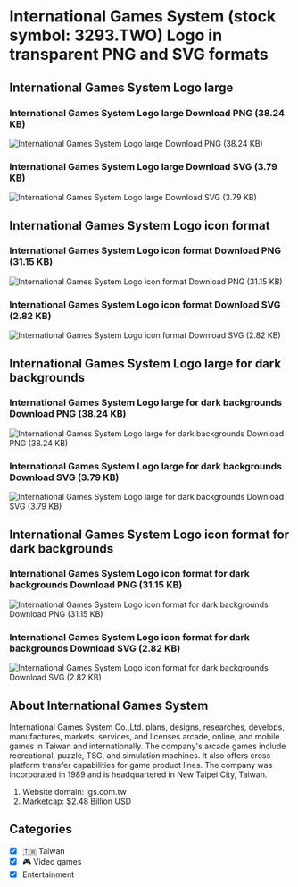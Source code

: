 # International Games System (stock symbol: 3293.TWO) Logo in transparent PNG and SVG formats

## International Games System Logo large

### International Games System Logo large Download PNG (38.24 KB)

![International Games System Logo large Download PNG (38.24 KB)](/img/orig/3293.TWO_BIG-e820b0a4.png)

### International Games System Logo large Download SVG (3.79 KB)

![International Games System Logo large Download SVG (3.79 KB)](/img/orig/3293.TWO_BIG-3fef7991.svg)

## International Games System Logo icon format

### International Games System Logo icon format Download PNG (31.15 KB)

![International Games System Logo icon format Download PNG (31.15 KB)](/img/orig/3293.TWO-d0675b0d.png)

### International Games System Logo icon format Download SVG (2.82 KB)

![International Games System Logo icon format Download SVG (2.82 KB)](/img/orig/3293.TWO-0543e144.svg)

## International Games System Logo large for dark backgrounds

### International Games System Logo large for dark backgrounds Download PNG (38.24 KB)

![International Games System Logo large for dark backgrounds Download PNG (38.24 KB)](/img/orig/3293.TWO_BIG.D-70e716b2.png)

### International Games System Logo large for dark backgrounds Download SVG (3.79 KB)

![International Games System Logo large for dark backgrounds Download SVG (3.79 KB)](/img/orig/3293.TWO_BIG.D-b022e4c9.svg)

## International Games System Logo icon format for dark backgrounds

### International Games System Logo icon format for dark backgrounds Download PNG (31.15 KB)

![International Games System Logo icon format for dark backgrounds Download PNG (31.15 KB)](/img/orig/3293.TWO.D-b096b5b1.png)

### International Games System Logo icon format for dark backgrounds Download SVG (2.82 KB)

![International Games System Logo icon format for dark backgrounds Download SVG (2.82 KB)](/img/orig/3293.TWO.D-bf98a175.svg)

## About International Games System

International Games System Co.,Ltd. plans, designs, researches, develops, manufactures, markets, services, and licenses arcade, online, and mobile games in Taiwan and internationally. The company's arcade games include recreational, puzzle, TSG, and simulation machines. It also offers cross-platform transfer capabilities for game product lines. The company was incorporated in 1989 and is headquartered in New Taipei City, Taiwan.

1. Website domain: igs.com.tw
2. Marketcap: $2.48 Billion USD


## Categories
- [x] 🇹🇼 Taiwan
- [x] 🎮 Video games
- [x] Entertainment
